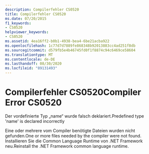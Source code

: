 ```yaml
---
description: Compilerfehler CS0520
title: Compilerfehler CS0520
ms.date: 07/20/2015
f1_keywords:
- CS0520
helpviewer_keywords:
- CS0520
ms.assetid: 4ea16ff2-b0b1-4938-bea4-6be21acba922
ms.openlocfilehash: 1c77d7d7889fe868348b92013883cc4ad251f8db
ms.sourcegitcommit: d579fb5e4b46745fd0f1f8874c94c6469ce58604
ms.translationtype: MT
ms.contentlocale: de-DE
ms.lasthandoff: 08/30/2020
ms.locfileid: "89131493"
---
```

# <a name="compiler-error-cs0520"></a><span data-ttu-id="bec2a-103">Compilerfehler CS0520</span><span class="sxs-lookup"><span data-stu-id="bec2a-103">Compiler Error CS0520</span></span>
<span data-ttu-id="bec2a-104">Der vordefinierte Typ „name“ wurde falsch deklariert.</span><span class="sxs-lookup"><span data-stu-id="bec2a-104">Predefined type 'name' is declared incorrectly</span></span>  
  
 <span data-ttu-id="bec2a-105">Eine oder mehrere vom Compiler benötigte Dateien wurden nicht gefunden.</span><span class="sxs-lookup"><span data-stu-id="bec2a-105">One or more files needed by the compiler were not found.</span></span> <span data-ttu-id="bec2a-106">Installieren Sie die Common Language Runtime von .NET Framework neu.</span><span class="sxs-lookup"><span data-stu-id="bec2a-106">Reinstall the .NET Framework common language runtime.</span></span>
